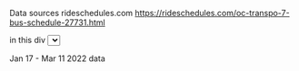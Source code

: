 Data sources
rideschedules.com
https://rideschedules.com/oc-transpo-7-bus-schedule-27731.html

in this div
<select class="m0 w100" onchange="o_sch_stops_stops.on_stop_change()" title="Select stop" id="sch_stops_stop_select"> ...

Jan 17 - Mar 11 2022 data